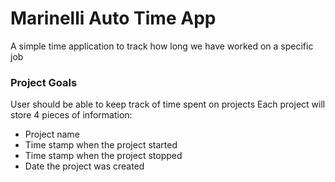 # Marinelli Auto Time App
A simple time application to track how long we have worked on a specific job


### Project Goals
User should be able to keep track of time spent on projects
Each project will store 4 pieces of information:
+ Project name
+ Time stamp when the project started
+ Time stamp when the project stopped
+ Date the project was created
